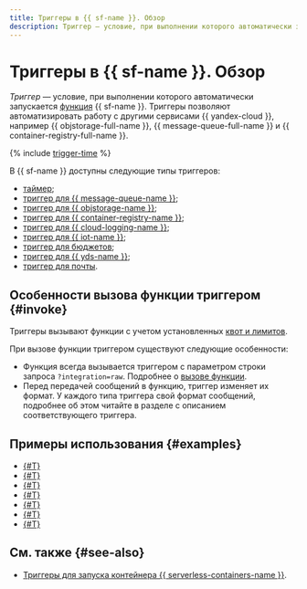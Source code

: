 ```yaml
---
title: Триггеры в {{ sf-name }}. Обзор
description: Триггер — условие, при выполнении которого автоматически запускается функция. Триггеры позволяют автоматизировать работу с другими сервисами {{ yandex-cloud }}, например, Yandex Object Storage, Yandex Message Queue и Yandex IoT Core.
---
```


# Триггеры в {{ sf-name }}. Обзор

_Триггер_ — условие, при выполнении которого автоматически запускается [функция](../function.md) {{ sf-name }}. Триггеры позволяют автоматизировать работу с другими сервисами {{ yandex-cloud }}, например {{ objstorage-full-name }}, {{ message-queue-full-name }} и {{ container-registry-full-name }}. 

{% include [trigger-time](../../../_includes/functions/trigger-time.md) %}

В {{ sf-name }} доступны следующие типы триггеров: 
* [таймер](timer.md);
* [триггер для {{ message-queue-name }}](ymq-trigger.md);
* [триггер для {{ objstorage-name }}](os-trigger.md);
* [триггер для {{ container-registry-name }}](cr-trigger.md);
* [триггер для {{ cloud-logging-name }}](cloud-logging-trigger.md);
* [триггер для {{ iot-name }}](iot-core-trigger.md);
* [триггер для бюджетов](budget-trigger.md);
* [триггер для {{ yds-name }}](data-streams-trigger.md);
* [триггер для почты](mail-trigger.md).

## Особенности вызова функции триггером {#invoke}

Триггеры вызывают функции с учетом установленных [квот и лимитов](../../../functions/concepts/limits.md).

При вызове функции триггером существуют следующие особенности:
- Функция всегда вызывается триггером с параметром строки запроса `?integration=raw`. Подробнее о [вызове функции](../function-invoke.md).
- Перед передачей сообщений в функцию, триггер изменяет их формат. У каждого типа триггера свой формат сообщений, подробнее об этом читайте в разделе с описанием соответствующего триггера.

## Примеры использования {#examples}

* [{#T}](../../tutorials/data-recording.md)
* [{#T}](../../tutorials/events-from-postbox-to-yds.md)
* [{#T}](../../tutorials/logging-functions.md)
* [{#T}](../../tutorials/logging.md)
* [{#T}](../../tutorials/regular-launch-datasphere.md)
* [{#T}](../../tutorials/serverless-trigger-budget-vm.md)
* [{#T}](../../tutorials/video-converting-queue.md)

## См. также {#see-also}

* [Триггеры для запуска контейнера {{ serverless-containers-name }}](../../../serverless-containers/concepts/trigger/index.md).
